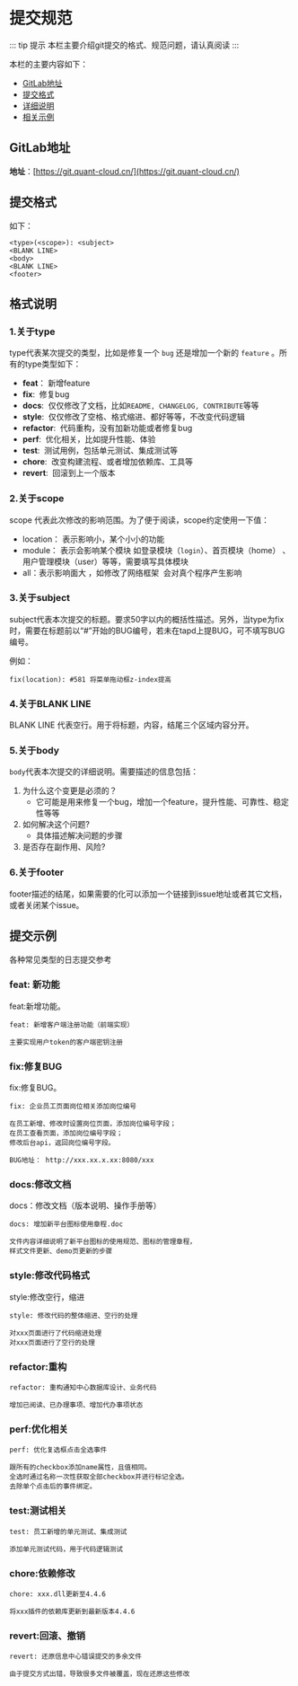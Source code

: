 # 提交规范

::: tip 提示
本栏主要介绍git提交的格式、规范问题，请认真阅读
:::

本栏的主要内容如下：

- [GitLab地址](#GitLab地址)
- [提交格式](#提交格式)
- [详细说明](#格式说明)
- [相关示例](#提交示例)

## GitLab地址

**地址**：[https://git.quant-cloud.cn/](https://git.quant-cloud.cn/)

## 提交格式

如下：
```
<type>(<scope>): <subject>
<BLANK LINE>
<body>
<BLANK LINE>
<footer>
```

## 格式说明

### 1.关于type

type代表某次提交的类型，比如是修复一个 `bug` 还是增加一个新的 `feature` 。所有的type类型如下：

- **feat**： 新增feature
- **fix**:  修复bug
- **docs**:  仅仅修改了文档，比如`README, CHANGELOG, CONTRIBUTE`等等
- **style**:  仅仅修改了空格、格式缩进、都好等等，不改变代码逻辑
- **refactor**:  代码重构，没有加新功能或者修复bug
- **perf**:  优化相关，比如提升性能、体验
- **test**:  测试用例，包括单元测试、集成测试等
- **chore**:  改变构建流程、或者增加依赖库、工具等
- **revert**:  回滚到上一个版本

### 2.关于scope

scope 代表此次修改的影响范围。为了便于阅读，scope约定使用一下值：

- location： 表示影响小，某个小小的功能
- module： 表示会影响某个模块 如登录模块（`login`）、首页模块（home） 、用户管理模块（user）等等，需要填写具体模块
- all：表示影响面大 ，如修改了网络框架  会对真个程序产生影响

### 3.关于subject

subject代表本次提交的标题。要求50字以内的概括性描述。另外，当type为fix时，需要在标题前以“#”开始的BUG编号，若未在tapd上提BUG，可不填写BUG编号。

例如：
```
fix(location): #581 将菜单拖动框z-index提高
```

### 4.关于BLANK LINE

BLANK LINE 代表空行。用于将标题，内容，结尾三个区域内容分开。

### 5.关于body

`body`代表本次提交的详细说明。需要描述的信息包括：

1. 为什么这个变更是必须的？
    - 它可能是用来修复一个bug，增加一个feature，提升性能、可靠性、稳定性等等
2. 如何解决这个问题?
    - 具体描述解决问题的步骤
3. 是否存在副作用、风险? 

### 6.关于footer

footer描述的结尾，如果需要的化可以添加一个链接到issue地址或者其它文档，或者关闭某个issue。

## 提交示例

各种常见类型的日志提交参考

### feat: 新功能

feat:新增功能。

```
feat: 新增客户端注册功能（前端实现）

主要实现用户token的客户端密钥注册
```

### fix:修复BUG

fix:修复BUG。

```
fix: 企业员工页面岗位相关添加岗位编号

在员工新增、修改时设置岗位页面，添加岗位编号字段；
在员工查看页面，添加岗位编号字段；
修改后台api，返回岗位编号字段。

BUG地址： http://xxx.xx.x.xx:8080/xxx
```

### docs:修改文档

docs：修改文档（版本说明、操作手册等）

```
docs: 增加新平台图标使用章程.doc

文件内容详细说明了新平台图标的使用规范、图标的管理章程，
样式文件更新、demo页更新的步骤
```

### style:修改代码格式

style:修改空行，缩进

```
style: 修改代码的整体缩进、空行的处理

对xxx页面进行了代码缩进处理
对xxx页面进行了空行的处理
```

### refactor:重构

```
refactor: 重构通知中心数据库设计、业务代码

增加已阅读、已办理事项、增加代办事项状态
```

### perf:优化相关

```
perf: 优化复选框点击全选事件

跟所有的checkbox添加name属性，且值相同。
全选时通过名称一次性获取全部checkbox并进行标记全选。
去除单个点击后的事件绑定。
```

### test:测试相关

```
test: 员工新增的单元测试、集成测试

添加单元测试代码，用于代码逻辑测试
```

### chore:依赖修改

```
chore: xxx.dll更新至4.4.6

将xxx插件的依赖库更新到最新版本4.4.6
```

### revert:回滚、撤销

```
revert: 还原信息中心错误提交的多余文件

由于提交方式出错，导致很多文件被覆盖，现在还原这些修改
```